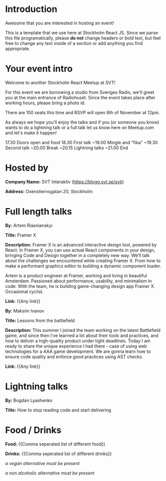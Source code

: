 # Introduction
Awesome that you are interested in hosting an event!

This is a template that we use here at Stockholm React JS.
Since we parse this file programatically, please **do not** change headers or bold text, but feel free to change any text inside of a section or add anything you find appropriate.

# Your event intro
Welcome to another Stockholm React Meetup at SVT!

For this event we are borrowing a studio from Sveriges Radio, we'll greet you at the main entrance of Radiohuset. Since the event takes place after working hours, please bring a photo id.

There are 100 seats this time and RSVP will open 8th of November at 12pm.

As always we hope you'll enjoy the talks and if you (or someone you know) wants to do a lightning talk or a full talk let us know here on Meetup.com and let's make it happen!

17.30 Doors open and food
18.30 First talk
~19.00 Mingle and "fika"
~19.30 Second talk
~20.00 Break
~20.15 Lightning talks
~21.00 End

# Hosted by
**Company Name:** SVT Interaktiv (https://blogg.svt.se/svti)

**Address:** Oxenstiernsgatan 20, Stockholm

# Full length talks
**By:** Artem Riasnianskyi

**Title:** Framer X

**Description:** Framer X is an advanced interactive design tool, powered by React. In Framer X, you can use actual React components in your design, bringing Code and Design together in a completely new way. We’ll talk about the challenges we encountered while creating Framer X. From how to make a performant graphics editor to building a dynamic component loader.

Artem is a product engineer at Framer, working and living in beautiful Amsterdam. Passioned about performance, usability, and minimalism in code. With the team, he is building game-changing design app Framer X. Occasional cyclist.

**Link:** {{Any link}}

**By:** Maksim Ivanov

**Title:** Lessons from the battlefield

**Description:** This summer I joined the team working on the latest Battlefield game, and since then I’ve learned a lot about their tools and practices, and how to deliver a high-quality product under tight deadlines. Today I am ready to share the unique experience I had there - case of using web technologies for a AAA game development. We are gonna learn how to ensure code quality and enforce good practices using AST checks.

**Link:** {{Any link}}

# Lightning talks
**By:** Bogdan Lyashenko

**Title:** How to stop reading code and start delivering

# Food / Drinks
**Food:** {{Comma seperated list of different food}}

**Drinks:** {{Comma seperated list of different drinks}}

*a vegan alternative must be present*

*a non alcoholic alternative must be present*
